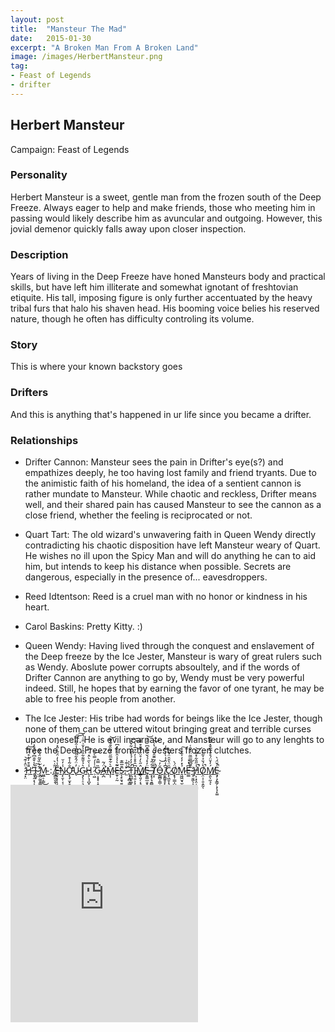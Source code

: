 ```yaml
---
layout: post
title:  "Mansteur The Mad"
date:   2015-01-30
excerpt: "A Broken Man From A Broken Land"
image: /images/HerbertMansteur.png
tag:
- Feast of Legends
- drifter 
---
```


## Herbert Mansteur

Campaign: Feast of Legends

### Personality

Herbert Mansteur is a sweet, gentle man from the frozen south of the Deep Freeze. Always eager to help and make friends, those who meeting him in passing would likely describe him as avuncular and outgoing. However, this jovial demenor quickly falls away upon closer inspection.

### Description

Years of living in the Deep Freeze have honed Mansteurs body and practical skills, but have left him illiterate and somewhat ignotant of freshtovian etiquite. His tall, imposing figure is only further accentuated by the heavy tribal furs that halo his shaven head. His booming voice belies his reserved nature, though he often has difficulty controling its volume. 

### Story

This is where your known backstory goes

### Drifters

And this is anything that's happened in ur life since you became a drifter.


### Relationships

- Drifter Cannon: Mansteur sees the pain in Drifter's eye(s?) and empathizes deeply, he too having lost family and friend tryants. Due to the animistic faith of his homeland, the idea of a sentient cannon is rather mundate to Mansteur. While chaotic and reckless, Drifter means well, and their shared pain has caused Mansteur to see the cannon as a close friend, whether the feeling is reciprocated or not.

- Quart Tart: The old wizard's unwavering faith in Queen Wendy directly contradicting his chaotic disposition have left Mansteur weary of Quart. He wishes no ill upon the Spicy Man and will do anything he can to aid him, but intends to keep his distance when possible. Secrets are dangerous, especially in the presence of... eavesdroppers.

- Reed Idtentson: Reed is a cruel man with no honor or kindness in his heart. 

- Carol Baskins: Pretty Kitty. :)

- Queen Wendy: Having lived through the conquest and enslavement of the Deep freeze by the Ice Jester, Mansteur is wary of great rulers such as Wendy. Aboslute power corrupts absoultely, and if the words of Drifter Cannon are anything to go by, Wendy must be very powerful indeed. Still, he hopes that by earning the favor of one tyrant, he may be able to free his people from another.

- The Ice Jester: His tribe had words for beings like the Ice Jester, though none of them can be uttered witout bringing great and terrible curses upon oneself. He is evil incarnate, and Mansteur will go to any lenghts to free the Deep Freeze from the Jesters frozen clutches.

-  ̷̩͓̤̒̈̂͑͊͝[H̷̜̄̄͒̓͛̊̈́͌̕͝ ̶̥̹̯͔̖̩̹͇̝̺̖̆̀̾̌̐͆͐̈́͒͐̈́Ĩ̴͙̺̘͠ ̷̢̻̰̫̥̳̰̬̫̼͔̦͋̀̏̌̃̈́̓̑̕Ḿ̴͖̲̠̦͇͜ ](https://drifter-handbook.github.io/him.html):[ ̸̢͇̰̯̭̈̆͑͛ͅE̶͈̖͕̩͎͔̪̩̟̲̞̱͂̾̔̒̈́͂͗̋̽́̕̕͜N̷̡̨̮̹͔̹͓̥̳̣̲̩̾̓̆Ơ̵̡̨̡̫͙̠͍͍̲͓͎͇͓̳̐͂̾͒̕͜U̴̢̓̈́̂͋̓̄͒̾̑͋̿͘͠͠Ģ̴̡̖̹̠͉͛̉̌͌͋̏̂̾̌͗̈̄͑̔̆ͅH̴̢̠̖̘̪̟̘͓̝͉̾̀̋̀̈̽͑̿ͅ ̷̜͖̑͗̾́̿̀͘͝G̷̠͕͓̟̜̟̪̩͙̬͕̩̏̿̂Ä̶̡̛̪́̃͘M̴̡͎̄̀͋͊̅̋̈́̋̏̐̃̌̆͝Ē̶̫̥̩̰͂͛̾̾̑̉̾̾͆S̷̨̧̠̱̘͍̜̣͕͇̠̱̦̄̅̅͊,̴̛̫̎͗͊͗ ̷̢̜̝̻̖̳̥̟̲̦͒̉̉T̵̝̪̪̥͚̹̹̦̭̼̭̦̓̓̓́̉̽̄̒͋̌͐̚͜͝ͅI̵̢͉͈͕͕̩̥̦̭͙͉͎͆̑̊̊̍̓͂͒̅̾̀͠M̸̳̖͈̗͔͉͉͚̂̋̀̒̊̈̈́͌̄͒̒̾̕ͅË̵̡͍̳̲̣̬̥̹̱̩̺̩̓̽́́̌́̓͒͆̏̒̉͝ ̶̧͙̗̘̱̻̙̳̙̖͍͕̦̋͋͂̔T̸̨̝͛̈́̃̈͊̑̌͂̒̔͗̚͘͝Ǫ̶̳̻͎̳͙͉̪̰̞̳̆̓͝ ̸̡̬͇͍̥̙̞̄͆̾̑͐̇̀̓̿̓C̷̢̨͖̱͎͉̗̟͇̣̥̱͓͇̑̈̔̑̑̈́͂̏Ǫ̸̢̹̳͎̺̺͍̪͈̮͍̠̱̈́̀̕ͅM̷̱͖͖̮̘̫̭͉̩̉̽̓̒͐̑̊͛͠ͅE̶̫͇͆̔͝ ̷̧̣̮͖̖̩̦̦̫̱͕͚̣͙̥̃͌͆̿̅̃̈́̌̑͑̕Ḩ̸͎͙͕̤̩̪͇̖̾̋̎͋̽͌̏̚̚͝O̸̢̤̩̜̱̣̱̰̔́̆̉͛͂̆̚ͅḾ̸̢͈̖̰͉̓̌̈́̊̐̅̅̌̽͌̃̌ͅȨ̴̡̧̨̳̗͕̗̘͓͚̍̌̈́̀̚](https://drifter-handbook.github.io/him.html)


<iframe src="https://w.soundcloud.com/player/?url=https%3A//api.soundcloud.com/tracks/205932681&color=%23ff5500&auto_play=false&hide_related=false&show_comments=true&show_user=true&show_reposts=false&show_teaser=true&visual=true" width="300" height="380" frameborder="0" allowtransparency="true" allow="encrypted-media"></iframe>
